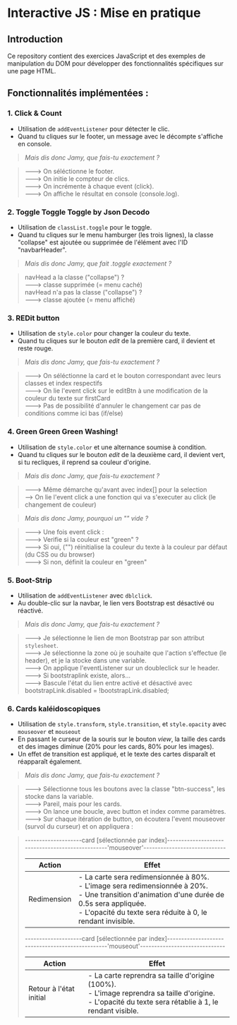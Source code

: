 # Interactive JS : Mise en pratique 

## Introduction

Ce repository contient des exercices JavaScript et des exemples de manipulation du DOM pour développer des fonctionnalités spécifiques sur une page HTML.

## Fonctionnalités implémentées :

### 1. Click & Count

- Utilisation de `addEventListener` pour détecter le clic.
- Quand tu cliques sur le footer, un message avec le décompte s'affiche en console.


> *Mais dis donc Jamy, que fais-tu exactement ?*

> ---> On séléctionne le footer.<br>
> ---> On initie le compteur de clics. <br>
> ---> On incrémente à chaque event (click).<br>
> ---> On affiche le résultat en console (console.log).<br>

### 2. Toggle Toggle Toggle by Json Decodo

- Utilisation de `classList.toggle` pour le toggle.
- Quand tu cliques sur le menu hamburger (les trois lignes), la classe "collapse" est ajoutée ou supprimée de l'élément avec l'ID "navbarHeader".

> *Mais dis donc Jamy, que fait .toggle exactement ?*

> navHead a la classe ("collapse") ? <br>
> ---> classe supprimée (= menu caché) <br>
> navHead n'a pas la classe ("collapse") ? <br>
> ---> classe ajoutée (= menu affiché)

### 3. REDit button

- Utilisation de `style.color` pour changer la couleur du texte.
- Quand tu cliques sur le bouton *edit* de la première card, il devient et reste rouge.

> *Mais dis donc Jamy, que fais-tu exactement ?*

> ---> On séléctionne la card et le bouton correspondant avec leurs classes et index respectifs <br>
> ---> On lie l'event click sur le editBtn à une modification de la couleur du texte sur firstCard <br>
> ---> Pas de possibilité d'annuler le changement car pas de conditions comme ici bas (if/else)

### 4. Green Green Green Washing!

- Utilisation de `style.color` et une alternance soumise à condition.
- Quand tu cliques sur le bouton *edit* de la deuxième card, il devient vert, si tu recliques, il reprend sa couleur d'origine.

> *Mais dis donc Jamy, que fais-tu exactement ?*

> ---> Même démarche qu'avant avec index[] pour la selection<br>
> --> On lie l'event click a une fonction qui va s'executer au click (le changement de couleur)<br>

> *Mais dis donc Jamy, pourquoi un "" vide ?*

> ---> Une fois event click :<br>
> ---> Verifie si la couleur est "green" ? <br>
> ---> Si oui, ("") réinitialise la couleur du texte à la couleur par défaut (du CSS ou du browser)<br>
> ---> Si non, définit la couleur en "green"

### 5. Boot-Strip

- Utilisation de `addEventListener` avec `dblclick`.
- Au double-clic sur la navbar, le lien vers Bootstrap est désactivé ou réactivé.

> *Mais dis donc Jamy, que fais-tu exactement ?*

> ---> Je sélectionne le lien de mon Bootstrap par son attribut `stylesheet`.<br>
> ---> Je sélectionne la zone où je souhaite que l'action s'effectue (le header), et je la stocke dans une variable.<br>
> ---> On applique l'eventListener sur un doubleclick sur le header.<br>
> ---> Si bootstraplink existe, alors...<br>
> ---> Bascule l'état du lien entre activé et désactivé avec bootstrapLink.disabled = !bootstrapLink.disabled;

### 6. Cards kaléidoscopiques

- Utilisation de `style.transform`, `style.transition`, et `style.opacity` avec `mouseover` et `mouseout`
- En passant le curseur de la souris sur le bouton *view*, la taille des cards et des images diminue (20% pour les cards, 80% pour les images). 
- Un effet de transition est appliqué, et le texte des cartes disparaît et réapparaît également.

> *Mais dis donc Jamy, que fais-tu exactement ?*

> ---> Sélectionne tous les boutons avec la classe "btn-success", les stocke dans la variable.<br>
> ---> Pareil, mais pour les cards. <br>
> ---> On lance une boucle, avec button et index comme paramètres. <br>
> ---> Sur chaque itération de button, on écoutera l'event mouseover (survol du curseur) et on appliquera :

> --------------------card [sélectionnée par index]--------------------<br>
> -----------------------------'mouseover'-----------------------------<br>
> 
> | Action | Effet |
> | ------ | ----- |
> | Redimension | - La carte sera redimensionnée à 80%.<br>- L'image sera redimensionnée à 20%.<br>- Une transition d'animation d'une durée de 0.5s sera appliquée.<br>- L'opacité du texte sera réduite à 0, le rendant invisible. |
> 
> --------------------card [sélectionnée par index]--------------------<br>
> -----------------------------'mouseout'------------------------------<br>
> 
> | Action | Effet |
> | ------ | ----- |
> | Retour à l'état initial | - La carte reprendra sa taille d'origine (100%).<br>- L'image reprendra sa taille d'origine.<br>- L'opacité du texte sera rétablie à 1, le rendant visible. |

